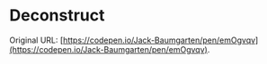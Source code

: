# Deconstruct

Original URL: [https://codepen.io/Jack-Baumgarten/pen/emOgvqv](https://codepen.io/Jack-Baumgarten/pen/emOgvqv).

